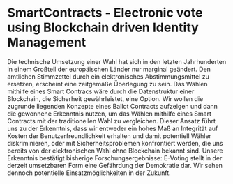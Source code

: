 # SmartContracts - Electronic vote using Blockchain driven Identity Management



Die technische Umsetzung einer Wahl hat sich in den letzten Jahrhunderten in einem Großteil der europäischen
Länder nur marginal geändert. Den amtlichen Stimmzettel durch ein elektronisches Abstimmungsmittel zu
ersetzen, erscheint eine zeitgemäße Überlegung zu sein. Das Wählen mithilfe eines Smart Contracs wäre
durch die Datenstruktur einer Blockchain, die Sicherheit gewährleistet, eine Option. Wir wollen die zugrunde
liegenden Konzepte eines Ballot Contracts aufzeigen und dann die gewonnene Erkenntnis nutzen, um das
Wählen mithilfe eines Smart Contracts mit der traditionellen Wahl zu vergleichen. Dieser Ansatz führt uns
zu der Erkenntnis, dass wir entweder ein hohes Maß an Integrität auf Kosten der Benutzerfreundlichkeit
erhalten und damit potentiell Wähler diskriminieren, oder mit Sicherheitsproblemen konfrontiert werden, die
uns bereits von der elektronischen Wahl ohne Blockchain bekannt sind. Unsere Erkenntnis bestätigt bisherige
Forschungsergebnisse: E-Voting stellt in der derzeit umsetzbaren Form eine Gefährdung der Demokratie dar.
Wir sehen dennoch potentielle Einsatzmöglichkeiten in der Zukunft.
